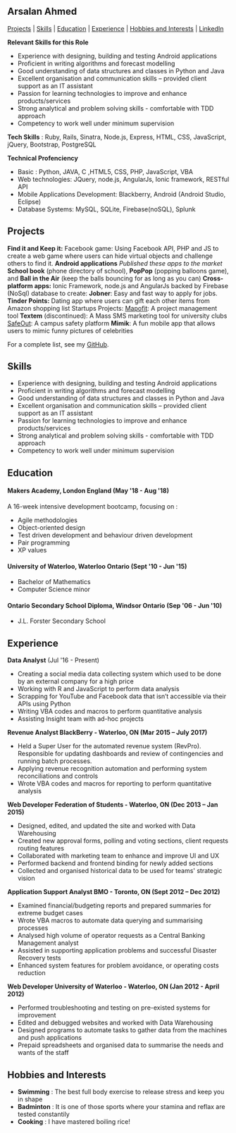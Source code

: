 ## Arsalan Ahmed

[Projects](#projects) | [Skills](#skills) | [Education](#education) | [Experience](#experience) | [Hobbies and Interests](#hobbies-and-interests) | [LinkedIn](https://www.linkedin.com/in/arsalan-ahmed-206b5226/)

**Relevant Skills for this Role**
- Experience with designing, building and testing Android applications
- Proficient in writing algorithms and forecast modelling
- Good understanding of data structures and classes in Python and Java
- Excellent organisation and communication skills – provided client support as an IT assistant
- Passion for learning technologies to improve and enhance products/services
- Strong analytical and problem solving skills - comfortable with TDD approach
- Competency to work well under minimum supervision

**Tech Skills** : Ruby, Rails, Sinatra, Node.js, Express, HTML, CSS, JavaScript, jQuery, Bootstrap, PostgreSQL

**Technical Profenciency**
- Basic : Python, JAVA, C ,HTML5, CSS, PHP, JavaScript, VBA
- Web technologies: JQuery, node.js, AngularJs, Ionic framework, RESTful API
- Mobile Applications Development: Blackberry, Android (Android Studio, Eclipse)
- Database Systems: MySQL, SQLite, Firebase(noSQL), Splunk

## Projects
**Find it and Keep it:** Facebook game: Using Facebook API, PHP and JS to create a web game where users
can hide virtual objects and challenge others to find it.
**Android applications** *Published these apps to the market*
**School book** (phone directory of school),
**PopPop** (popping balloons game), and **Ball in the Air** (keep the balls bouncing for as long as you can)
**Cross-platform apps:** Ionic Framework, node.js and AngularJs backed by Firebase (NoSql) database to
create: **Jobner**: Easy and fast way to apply for jobs. **Tinder Points:** Dating app where users can gift each
other items from Amazon shopping list
Startups Projects:
[Mapofit](http://www.campushappens.com/test_SO/mapofit.html): A project management tool
**Textem** (discontinued): A Mass SMS marketing tool for university clubs
[SafeOut](http://www.campushappens.com/test_SO/safeout.html): A campus safety platform
**Mimik**: A fun mobile app that allows users to mimic funny pictures of celebrities

For a complete list, see my [GitHub](https://github.com/arsalanabc?tab=repositories).

## Skills

- Experience with designing, building and testing Android applications
- Proficient in writing algorithms and forecast modelling
- Good understanding of data structures and classes in Python and Java
- Excellent organisation and communication skills – provided client support as an IT assistant
- Passion for learning technologies to improve and enhance products/services
- Strong analytical and problem solving skills - comfortable with TDD approach
- Competency to work well under minimum supervision

## Education

#### Makers Academy, London England (May '18 - Aug '18)

A 16-week intensive development bootcamp, focusing on :

- Agile methodologies
- Object-oriented design
- Test driven development and behaviour driven development
- Pair programming
- XP values

#### University of Waterloo, Waterloo Ontario (Sept '10 - Jun '15)

- Bachelor of Mathematics
- Computer Science minor

#### Ontario Secondary School Diploma, Windsor Ontario (Sep '06 - Jun '10)

- J.L. Forster Secondary School

## Experience

**Data Analyst** (Jul '16 - Present)    
- Creating a social media data collecting system which used to be done by an external company
for a high price
- Working with R and JavaScript to perform data analysis
- Scrapping for YouTube and Facebook data that isn’t accessible via their APIs using Python
- Writing VBA codes and macros to perform quantitative analysis
- Assisting Insight team with ad-hoc projects

**Revenue Analyst BlackBerry - Waterloo, ON (Mar 2015 – July 2017)**
- Held a Super User for the automated revenue system (RevPro). Responsible for updating
dashboards and review of contingencies and running batch processes.
- Applying revenue recognition automation and performing system reconciliations and controls
- Wrote VBA codes and macros for reporting to perform quantitative analysis

**Web Developer Federation of Students - Waterloo, ON (Dec 2013 – Jan 2015)**
- Designed, edited, and updated the site and worked with Data Warehousing
- Created new approval forms, polling and voting sections, client requests routing features
- Collaborated with marketing team to enhance and improve UI and UX
- Performed backend and frontend binding for newly added sections
- Collected and organised historical data to be used for teams' strategic vision

**Application Support Analyst BMO - Toronto, ON (Sept 2012 – Dec 2012)**
- Examined financial/budgeting reports and prepared summaries for extreme budget cases
- Wrote VBA macros to automate data querying and summarising processes
- Analysed high volume of operator requests as a Central Banking Management analyst
- Assisted in supporting application problems and successful Disaster Recovery tests
- Enhanced system features for problem avoidance, or operating costs reduction

**Web Developer University of Waterloo - Waterloo, ON (Jan 2012 - April 2012)**
- Performed troubleshooting and testing on pre-existed systems for improvement
- Edited and debugged websites and worked with Data Warehousing
- Designed programs to automate tasks to gather data from the machines and push applications
- Prepaid spreadsheets and organised data to summarise the needs and wants of the staff



## Hobbies and Interests
- **Swimming** : The best full body exercise to release stress and keep you in shape
- **Badminton** : It is one of those sports where your stamina and reflax are tested constantily
- **Cooking** : I have mastered boiling rice!
